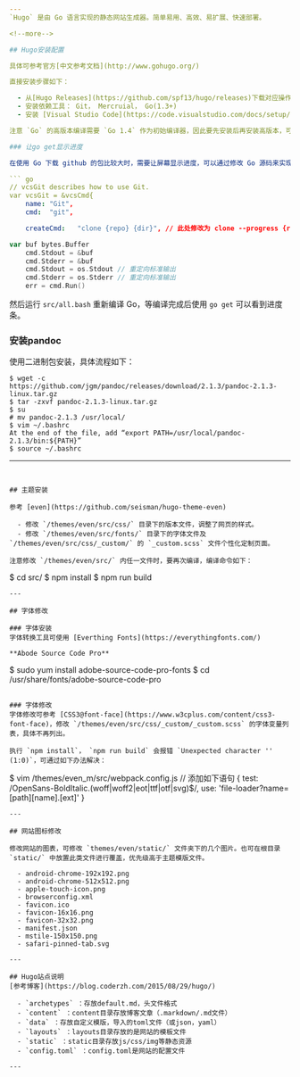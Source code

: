 ```yaml
---
`Hugo` 是由 Go 语言实现的静态网站生成器。简单易用、高效、易扩展、快速部署。

<!--more-->

## Hugo安装配置

具体可参考官方[中文参考文档](http://www.gohugo.org/)

直接安装步骤如下：

  - 从[Hugo Releases](https://github.com/spf13/hugo/releases)下载对应操作系统的`Hugo`二进制文件，放在`/bin/`目录下运行
  - 安装依赖工具： Git， Mercruial， Go(1.3+)
  - 安装 [Visual Studio Code](https://code.visualstudio.com/docs/setup/linux#_rhel-fedora-and-centos-based-distributions) ，方便修改代码

注意 `Go` 的高版本编译需要 `Go 1.4` 作为初始编译器，因此要先安装后再安装高版本，可参考 [Go高版本安装](https://blog.csdn.net/beyond__devil/article/details/68064202) 。

### 让go get显示进度

在使用 Go 下载 github 的包比较大时，需要让屏幕显示进度，可以通过修改 Go 源码来实现。打开 `/usr/local/go/src/cmd/go/vcs.go` 文件，如下修改:

``` go
// vcsGit describes how to use Git.
var vcsGit = &vcsCmd{
	name: "Git",
	cmd:  "git",

	createCmd:   "clone {repo} {dir}", // 此处修改为 clone --progress {repo} {dir} update --init --recursive"},
```
``` go
var buf bytes.Buffer
	cmd.Stdout = &buf
	cmd.Stderr = &buf
	cmd.Stdout = os.Stdout // 重定向标准输出
	cmd.Stderr = os.Stderr // 重定向标准输出
	err = cmd.Run()
```
然后运行 `src/all.bash` 重新编译 Go，等编译完成后使用 `go get` 可以看到进度条。

### 安装pandoc

使用二进制包安装，具体流程如下：
```
$ wget -c https://github.com/jgm/pandoc/releases/download/2.1.3/pandoc-2.1.3-linux.tar.gz
$ tar -zxvf pandoc-2.1.3-linux.tar.gz
$ su
# mv pandoc-2.1.3 /usr/local/
$ vim ~/.bashrc
At the end of the file, add “export PATH=/usr/local/pandoc-2.1.3/bin:${PATH}”
$ source ~/.bashrc
```
---
```


## 主题安装

参考 [even](https://github.com/seisman/hugo-theme-even)

  - 修改 `/themes/even/src/css/` 目录下的版本文件，调整了网页的样式。
  - 修改 `/themes/even/src/fonts/` 目录下的字体文件及 `/themes/even/src/css/_custom/` 的 `_custom.scss` 文件个性化定制页面。

注意修改 `/themes/even/src/` 内任一文件时，要再次编译，编译命令如下：

```
$ cd src/
$ npm install
$ npm run build
``` 
---

## 字体修改

### 字体安装
字体转换工具可使用 [Everthing Fonts](https://everythingfonts.com/)

**Abode Source Code Pro**

```
$ sudo yum install adobe-source-code-pro-fonts
$ cd /usr/share/fonts/adobe-source-code-pro
```

### 字体修改
字体修改可参考 [CSS3@font-face](https://www.w3cplus.com/content/css3-font-face)，修改 `/themes/even/src/css/_custom/_custom.scss` 的字体变量列表，具体不再列出。 

执行 `npm install`， `npm run build` 会报错 `Unexpected character '' (1:0)`，可通过如下办法解决：
```
$ vim /themes/even_m/src/webpack.config.js
// 添加如下语句
{ 
  test: /OpenSans-BoldItalic\.(woff|woff2|eot|ttf|otf|svg)$/,
  use: 'file-loader?name=[path][name].[ext]'
}
```
---

## 网站图标修改

修改网站的图表，可修改 `themes/even/static/` 文件夹下的几个图片。也可在根目录 `static/` 中放置此类文件进行覆盖，优先级高于主题模版文件。

  - android-chrome-192x192.png
  - android-chrome-512x512.png
  - apple-touch-icon.png
  - browserconfig.xml
  - favicon.ico
  - favicon-16x16.png
  - favicon-32x32.png
  - manifest.json
  - mstile-150x150.png
  - safari-pinned-tab.svg

---

## Hugo站点说明
[参考博客](https://blog.coderzh.com/2015/08/29/hugo/)

  - `archetypes` ：存放default.md，头文件格式
  - `content` ：content目录存放博客文章（.markdown/.md文件）
  - `data` ：存放自定义模版，导入的toml文件（或json，yaml）
  - `layouts` ：layouts目录存放的是网站的模板文件
  - `static` ：static目录存放js/css/img等静态资源
  - `config.toml` ：config.toml是网站的配置文件

---